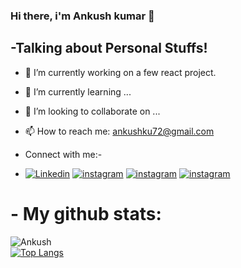### Hi there, i'm Ankush kumar  👋

## -Talking about Personal Stuffs!

- 🔭 I’m currently working on a few react  project.
- 🌱 I’m currently learning ...
- 👯 I’m looking to collaborate on ...
- 📫 How to reach me: ankushku72@gmail.com


- Connect with me:-

- [![Linkedin](https://img.shields.io/badge/Linkedin-4285F4?style=for-the-badge&logo=Linkedin&logoColor=white)](https://www.linkedin.com/in/ankush-kumar-275129176/)
[![instagram](https://img.shields.io/badge/instagram-4285F4?style=for-the-badge&logo=instagram&logoColor=#5851DB)](https://www.instagram.com/ankushkumar7282/)
[![instagram](https://img.shields.io/badge/portfolio-4285F4?style=for-the-badge&logo=portfolio&logoColor=#5851DB)](https://developerankush.tk/)
[![instagram](https://img.shields.io/badge/hashnode-4285F4?style=for-the-badge&logo=hashnode&logoColor=blue)](https://hashnode.com/@Ankush8950)





# - My github stats:

![Ankush](https://github-readme-stats.vercel.app/api?username=Ankush8950&hide=contribs,prs) <br>
[![Top Langs](https://github-readme-stats.vercel.app/api/top-langs/?username=Ankush8950&layout=compact)](https://github.com/anuraghazra/github-readme-stats)
